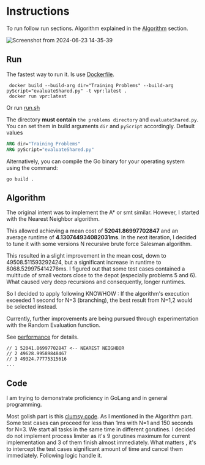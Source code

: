 # Instructions 

To run follow run sections. Algorithm explained in the [Algorithm](Algorithm) section.

![Screenshot from 2024-06-23 14-35-39](https://github.com/im7mortal/vrp_challenge/assets/5336231/34afa20f-b16c-4305-bf3b-6c8ce62b91e1)


## Run

The fastest way to run it. Is use [Dockerfile](Dockerfile). 
```shell
 docker build --build-arg dir="Training Problems" --build-arg pyScript="evaluateShared.py" -t vpr:latest .
 docker run vpr:latest
```

Or run [run.sh](run.sh)

The directory **must contain** `the problems directory` and `evaluateShared.py`. You can set them in build arguments `dir` and `pyScript` accordingly.
Default values 

```dockerfile
ARG dir="Training Problems"
ARG pyScript="evaluateShared.py"
```


Alternatively, you can compile the Go binary for your operating system using the command:
```shell
go build .
```

## Algorithm

The original intent was to implement the A* or smt similar. However, I started with the Nearest Neighbor algorithm.

This allowed achieving a mean cost of **52041.86997702847** and an average runtime of **4.130744934082031ms**. In the next iteration, I decided to tune it with some versions N recursive brute force Salesman algorithm.

This resulted in a slight improvement in the mean cost, down to 49508.511593292424, but a significant increase in runtime to 8068.529975414276ms. I figured out that some test cases contained a multitude of small vectors close to the depot (especially problems 5 and 6). What caused very deep recursions and consequently, longer runtimes.

So I decided to apply following KNOWHOW : If the algorithm's execution exceeded 1 second for N=3 (branching), the best result from N=1,2 would be selected instead. 

Currently, further improvements are being pursued through experimentation with the Random Evaluation function.

See [performance](PERFORMANCE_LOG.md) for details.
```
// 1 52041.86997702847 <-- NEAREST NEIGHBOR
// 2 49628.99589848467
// 3 49324.77775315616
...
```

## Code

I am trying to demonstrate proficiency in GoLang and in general programming.

Most golish part is this [clumsy code](https://github.com/im7mortal/vrp_challenge/blob/0f8ef3a515d5668c157e8b1731f31d6a844bd8bc/pkg/solvers/parrallel.go#L45-L119). As I mentioned in the Algorithm part. Some test cases can proceed for less than 1ms with N=1 and 150 seconds for N=3.
    We start all tasks in the same time in different gorutines. I decided do not implement process limiter as it's 9 gorutines maximum for current implementation and 3 of them finish almost immediately.
    What matters , it's to intercept the test cases significant amount of time and cancel them immediately. Following logic handle it.
